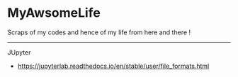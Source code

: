 # MyAwsomeLife
Scraps of my codes and hence of my life from here and there !



----

JUpyter

- https://jupyterlab.readthedocs.io/en/stable/user/file_formats.html
